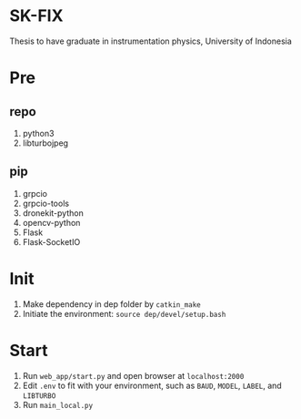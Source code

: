 # SK-FIX
Thesis to have graduate in instrumentation physics, University of Indonesia

# Pre
## repo
1. python3
2. libturbojpeg

## pip
1. grpcio
2. grpcio-tools
3. dronekit-python
4. opencv-python
5. Flask
6. Flask-SocketIO

# Init
1. Make dependency in dep folder by ```catkin_make```
2. Initiate the environment: ```source dep/devel/setup.bash```

# Start
1. Run ```web_app/start.py``` and open browser at ```localhost:2000```
2. Edit ```.env``` to fit with your environment, such as ```BAUD```, ```MODEL```, ```LABEL```, and ```LIBTURBO```
3. Run ```main_local.py```